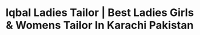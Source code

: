 ---
title: "Iqbal Ladies Tailor | Best Ladies Girls & Womens Tailor In Karachi Pakistan"
url: /karachi/iqbal-ladies-tailor-best-ladies-girls-and-womens-tailor-in-karachi-pakistan/
shop: tailor
---
